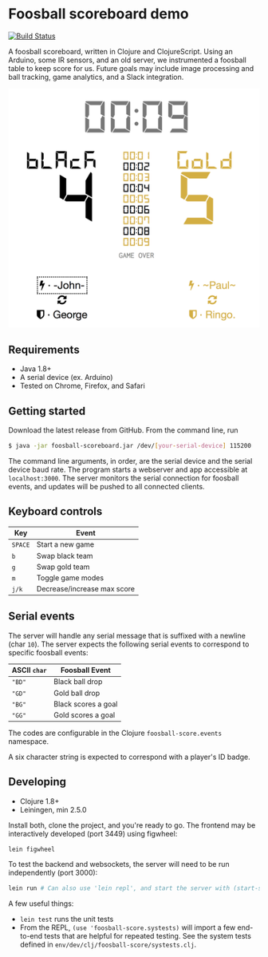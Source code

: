 # Foosball scoreboard demo

[![Build Status](https://travis-ci.org/IQ-Inc/foosball-scoreboard-demo.svg?branch=master)](https://travis-ci.org/IQ-Inc/foosball-scoreboard-demo)

A foosball scoreboard, written in Clojure and ClojureScript. Using an Arduino,
some IR sensors, and an old server, we instrumented a foosball table to keep
score for us. Future goals may include image processing and ball tracking, game
analytics, and a Slack integration.

![Scoreboard demo](./docs/img/scoreboard-demo.png)

## Requirements

- Java 1.8+
- A serial device (ex. Arduino)
- Tested on Chrome, Firefox, and Safari

## Getting started

Download the latest release from GitHub. From the command line, run

```bash
$ java -jar foosball-scoreboard.jar /dev/[your-serial-device] 115200
```

The command line arguments, in order, are the serial device and the serial
device baud rate. The program starts a webserver and app accessible at
`localhost:3000`. The server monitors the serial connection for foosball events,
and updates will be pushed to all connected clients.

## Keyboard controls

| Key                   |    Event                       |
| --------------------- | ------------------------------ |
|  `SPACE`              | Start a new game               |
|  `b`                  | Swap black team                |
|  `g`                  | Swap gold team                 |
|  `m`                  | Toggle game modes              |
|  `j/k`                | Decrease/increase max score    |

## Serial events

The server will handle any serial message that is suffixed with a newline (char
`10`). The server expects the following serial events to correspond to specific
foosball events:

| ASCII `char`          |    Foosball Event    |
| --------------------- | -------------------- |
|  `"BD"`               | Black ball drop      |
|  `"GD"`               | Gold ball drop       |
|  `"BG"`               | Black scores a goal  |
|  `"GG"`               | Gold scores a goal   |

The codes are configurable in the Clojure `foosball-score.events` namespace.

A six character string is expected to correspond with a player's ID badge.

## Developing

- Clojure 1.8+
- Leiningen, min 2.5.0

Install both, clone the project, and you're ready to go. The frontend may be
interactively developed (port 3449) using figwheel:

```bash
lein figwheel
```

To test the backend and websockets, the server will need to be run
independently (port 3000):

```bash
lein run # Can also use 'lein repl', and start the server with (start-server)
```

A few useful things:

- `lein test` runs the unit tests
- From the REPL, `(use 'foosball-score.systests)` will import a few end-to-end
  tests that are helpful for repeated testing. See the system tests defined in
  `env/dev/clj/foosball-score/systests.clj`.